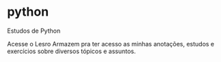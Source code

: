 # python
Estudos de Python

Acesse o Lesro Armazem pra ter acesso as minhas anotações, estudos e exercícios sobre diversos tópicos e assuntos.
